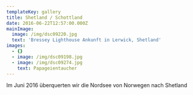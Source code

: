 ```yaml
---
templateKey: gallery
title: Shetland / Schottland
date: 2016-06-22T12:57:00.000Z
mainImage:
  image: /img/dsc09220.jpg
  text: 'Bressey Lighthouse Ankunft in Lerwick, Shetland'
images:
  - {}
  - image: /img/dsc09198.jpg
  - image: /img/dsc09274.jpg
    text: Papageientaucher
---
```

Im Juni 2016 überquerten wir die Nordsee von Norwegen nach Shetland
